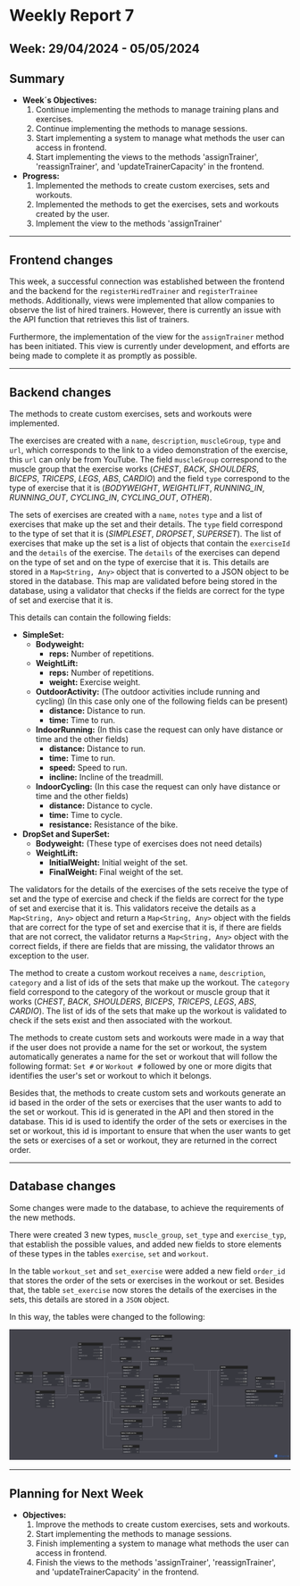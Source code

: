 # Weekly Report 7

## Week: 29/04/2024 - 05/05/2024

## Summary

- **Week´s Objectives:**
    1. Continue implementing the methods to manage training plans and exercises.
    2. Continue implementing the methods to manage sessions.
    3. Start implementing a system to manage what methods the user can access in frontend.
    4. Start implementing the views to the methods 'assignTrainer', 'reassignTrainer', and 'updateTrainerCapacity' in the frontend.
- **Progress:**
    1. Implemented the methods to create custom exercises, sets and workouts.
    2. Implemented the methods to get the exercises, sets and workouts created by the user.
    3. Implement the view to the methods 'assignTrainer'

---

## Frontend changes

This week, a successful connection was established between the frontend and the backend for the `registerHiredTrainer` and `registerTrainee` methods. Additionally, views were implemented that allow companies to observe the list of hired trainers. However, there is currently an issue with the API function that retrieves this list of trainers.

Furthermore, the implementation of the view for the `assignTrainer` method has been initiated. This view is currently under development, and efforts are being made to complete it as promptly as possible.

---

## Backend changes

The methods to create custom exercises, sets and workouts were implemented.

The exercises are created with a `name`, `description`, `muscleGroup`, `type` and `url`, which corresponds to the link to a video demonstration of the exercise, this `url` can only be from YouTube. The field `muscleGroup` correspond to the muscle group that the exercise works (*CHEST*, *BACK*, *SHOULDERS*, *BICEPS*, *TRICEPS*, *LEGS*, *ABS*, *CARDIO*) and the field `type` correspond to the type of exercise that it is (*BODYWEIGHT*, *WEIGHTLIFT*, *RUNNING_IN*, *RUNNING_OUT*, *CYCLING_IN*, *CYCLING_OUT*, *OTHER*).

The sets of exercises are created with a `name`, `notes` `type` and a list of exercises that make up the set and their details. The `type` field correspond to the type of set that it is (*SIMPLESET*, *DROPSET*, *SUPERSET*). The list of exercises that make up the set is a list of objects that contain the `exerciseId` and the `details` of the exercise. The `details` of the exercises can depend on the type of set and on the type of exercise that it is. This details are stored in a `Map<String, Any>` object that is converted to a JSON object to be stored in the database. This map are validated before being stored in the database, using a validator that checks if the fields are correct for the type of set and exercise that it is.

This details can contain the following fields:
- **SimpleSet:**
    - **Bodyweight:**
        - **reps:** Number of repetitions.
    - **WeightLift:**
        - **reps:** Number of repetitions.
        - **weight:** Exercise weight.
    - **OutdoorActivity:** (The outdoor activities include running and cycling) (In this case only one of the following fields can be present)
        - **distance:** Distance to run.
        - **time:** Time to run.
    - **IndoorRunning:** (In this case the request can only have distance or time and the other fields)
        - **distance:** Distance to run.
        - **time:** Time to run.
        - **speed:** Speed to run.
        - **incline:** Incline of the treadmill.
    - **IndoorCycling:** (In this case the request can only have distance or time and the other fields)
        - **distance:** Distance to cycle.
        - **time:** Time to cycle.
        - **resistance:** Resistance of the bike.
- **DropSet and SuperSet:**
    - **Bodyweight:** (These type of exercises does not need details)
    - **WeightLift:**
        - **InitialWeight:** Initial weight of the set.
        - **FinalWeight:** Final weight of the set.

The validators for the details of the exercises of the sets receive the type of set and the type of exercise and check if the fields are correct for the type of set and exercise that it is. This validators receive the details as a `Map<String, Any>` object and return a `Map<String, Any>` object with the fields that are correct for the type of set and exercise that it is, if there are fields that are not correct, the validator returns a `Map<String, Any>` object with the correct fields, if there are fields that are missing, the validator throws an exception to the user.

The method to create a custom workout receives a `name`, `description`, `category` and a list of ids of the sets that make up the workout. The `category` field correspond to the category of the workout or muscle group that it works (*CHEST*, *BACK*, *SHOULDERS*, *BICEPS*, *TRICEPS*, *LEGS*, *ABS*, *CARDIO*). The list of ids of the sets that make up the workout is validated to check if the sets exist and then associated with the workout.

The methods to create custom sets and workouts were made in a way that if the user does not provide a name for the set or workout, the system automatically generates a name for the set or workout that will follow the following format: `Set #` or `Workout #` followed by one or more digits that identifies the user's set or workout to which it belongs.

Besides that, the methods to create custom sets and workouts generate an id based in the order of the sets or exercises that the user wants to add to the set or workout. This id is generated in the API and then stored in the database. This id is used to identify the order of the sets or exercises in the set or workout, this id is important to ensure that when the user wants to get the sets or exercises of a set or workout, they are returned in the correct order.

---

## Database changes

Some changes were made to the database, to achieve the requirements of the new methods.

There were created 3 new types, `muscle_group`, `set_type` and `exercise_typ`, that establish the possible values, and added new fields to store elements of these types in the tables `exercise`, `set` and `workout`.

In the table `workout_set` and `set_exercise` were added a new field `order_id` that stores the order of the sets or exercises in the workout or set. Besides that, the table `set_exercise` now stores the details of the exercises in the sets, this details are stored in a `JSON` object.

In this way, the tables were changed to the following:

![Database Diagram](./images/dbDiagram6.png)

---

## Planning for Next Week

- **Objectives:**
    1. Improve the methods to create custom exercises, sets and workouts.
    2. Start implementing the methods to manage sessions.
    3. Finish implementing a system to manage what methods the user can access in frontend.
    4. Finish the views to the methods 'assignTrainer', 'reassignTrainer', and 'updateTrainerCapacity' in the frontend.
    